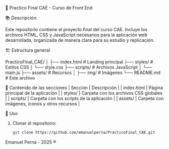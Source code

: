 🎨 Practico Final CAE - Curso de Front End

📚 Descripción:

Este repositorio contiene el proyecto final del curso CAE. Incluye los archivos HTML, CSS y JavaScript necesarios para la aplicación web desarrollada, organizada de manera clara para su estudio y replicación.

🏗️ Estructura general

PracticoFinal_CAE/
│
├── index.html              # Landing principal
├── styles/                 # Estilos CSS
│   └── style.css
├── scripts/                # Archivos JavaScript
│   └── main.js
├── assets/                 # Recursos
│   ├── img/                # Imágenes
└── README.md               # Este archivo

📖 Contenido de las secciones
| Sección | Descripción |
| index.html | Página principal de la aplicación |
| styles/ | Carpeta con los archivos CSS globales |
| scripts/ | Carpeta con los scripts de la aplicación |
| assets/ | Carpeta con imágenes, íconos y otros recursos |


🚀 Uso
1. Clonar el repositorio:
   ```bash  
   git clone https://github.com/emanuelperna/PracticoFinal_CAE.git

Emanuel Perna - 2025 ®️
